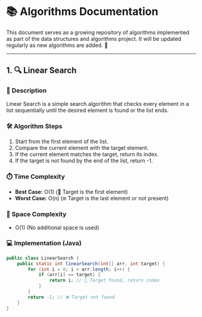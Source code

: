 # 📚 Algorithms Documentation

This document serves as a growing repository of algorithms implemented as part of the data structures and algorithms project. It will be updated regularly as new algorithms are added. 🚀

---

## 1. 🔍 Linear Search

### 📝 Description
Linear Search is a simple search algorithm that checks every element in a list sequentially until the desired element is found or the list ends.

### 🛠️ Algorithm Steps
1. Start from the first element of the list.
2. Compare the current element with the target element.
3. If the current element matches the target, return its index.
4. If the target is not found by the end of the list, return -1.

### ⏱️ Time Complexity
- **Best Case:** O(1) (🎯 Target is the first element)
- **Worst Case:** O(n) (🔚 Target is the last element or not present)

### 💾 Space Complexity
- O(1) (No additional space is used)

### 💻 Implementation (Java)
```java
public class LinearSearch {
    public static int linearSearch(int[] arr, int target) {
        for (int i = 0; i < arr.length; i++) {
            if (arr[i] == target) {
                return i; // 🎯 Target found, return index
            }
        }
        return -1; // ❌ Target not found
    }
}
```